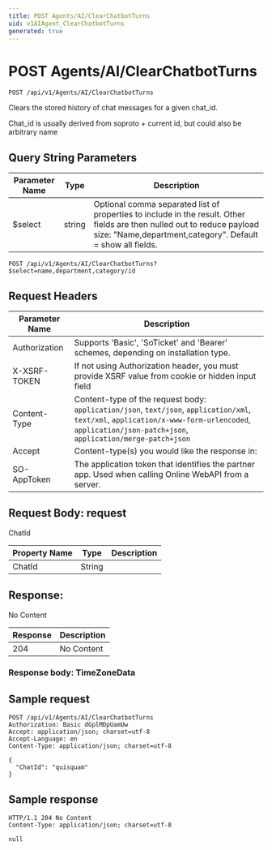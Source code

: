 ```yaml
---
title: POST Agents/AI/ClearChatbotTurns
uid: v1AIAgent_ClearChatbotTurns
generated: true
---
```


# POST Agents/AI/ClearChatbotTurns

```http
POST /api/v1/Agents/AI/ClearChatbotTurns
```

Clears the stored history of chat messages for a given chat_id.


Chat_id is usually derived from soproto + current id, but could also be arbitrary name






## Query String Parameters

| Parameter Name | Type |  Description |
|----------------|------|--------------|
| $select | string |  Optional comma separated list of properties to include in the result. Other fields are then nulled out to reduce payload size: "Name,department,category". Default = show all fields. |

```http
POST /api/v1/Agents/AI/ClearChatbotTurns?$select=name,department,category/id
```


## Request Headers

| Parameter Name | Description |
|----------------|-------------|
| Authorization  | Supports 'Basic', 'SoTicket' and 'Bearer' schemes, depending on installation type. |
| X-XSRF-TOKEN   | If not using Authorization header, you must provide XSRF value from cookie or hidden input field |
| Content-Type | Content-type of the request body: `application/json`, `text/json`, `application/xml`, `text/xml`, `application/x-www-form-urlencoded`, `application/json-patch+json`, `application/merge-patch+json` |
| Accept         | Content-type(s) you would like the response in:  |
| SO-AppToken | The application token that identifies the partner app. Used when calling Online WebAPI from a server. |

## Request Body: request 

ChatId 

| Property Name | Type |  Description |
|----------------|------|--------------|
| ChatId | String |  |

## Response:

No Content

| Response | Description |
|----------------|-------------|
| 204 | No Content |

### Response body: TimeZoneData


## Sample request

```http!
POST /api/v1/Agents/AI/ClearChatbotTurns
Authorization: Basic dGplMDpUamUw
Accept: application/json; charset=utf-8
Accept-Language: en
Content-Type: application/json; charset=utf-8

{
  "ChatId": "quisquam"
}
```

## Sample response

```http_
HTTP/1.1 204 No Content
Content-Type: application/json; charset=utf-8

null
```
